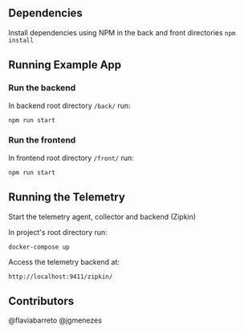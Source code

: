 ## Dependencies
Install dependencies using NPM in the back and front directories
`npm install`



## Running Example App 
### Run the backend
In backend root directory `/back/` run:

`npm run start`

### Run the frontend
In frontend root directory `/front/` run: 

`npm run start`



## Running the Telemetry
Start the telemetry agent, collector and backend (Zipkin)

In project's root directory run:

`docker-compose up`

Access the telemetry backend at: 

`http://localhost:9411/zipkin/`

## Contributors
@flaviabarreto
@jgmenezes